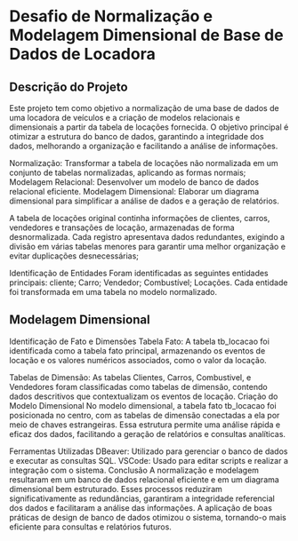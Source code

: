 # Desafio de Normalização e Modelagem Dimensional de Base de Dados de Locadora

## Descrição do Projeto

Este projeto tem como objetivo a normalização de uma base de dados de uma locadora de veículos e a criação de modelos relacionais e dimensionais a partir da tabela de locações fornecida. O objetivo principal é otimizar a estrutura do banco de dados, garantindo a integridade dos dados, melhorando a organização e facilitando a análise de informações.

Normalização: Transformar a tabela de locações não normalizada em um conjunto de tabelas normalizadas, aplicando as formas normais;
Modelagem Relacional: Desenvolver um modelo de banco de dados relacional eficiente.
Modelagem Dimensional: Elaborar um diagrama dimensional para simplificar a análise de dados e a geração de relatórios.


A tabela de locações original continha informações de clientes, carros, vendedores e transações de locação, armazenadas de forma desnormalizada. Cada registro apresentava dados redundantes, exigindo a divisão em várias tabelas menores para garantir uma melhor organização e evitar duplicações desnecessárias;

Identificação de Entidades
Foram identificadas as seguintes entidades principais:
cliente;
Carro;
Vendedor;
Combustível;
Locações.
Cada entidade foi transformada em uma tabela no modelo normalizado.

## Modelagem Dimensional
Identificação de Fato e Dimensões
Tabela Fato: A tabela tb_locacao foi identificada como a tabela fato principal, armazenando os eventos de locação e os valores numéricos associados, como o valor da locação.

Tabelas de Dimensão: As tabelas Clientes, Carros, Combustivel, e Vendedores foram classificadas como tabelas de dimensão, contendo dados descritivos que contextualizam os eventos de locação.
Criação do Modelo Dimensional
No modelo dimensional, a tabela fato tb_locacao foi posicionada no centro, com as tabelas de dimensão conectadas a ela por meio de chaves estrangeiras. Essa estrutura permite uma análise rápida e eficaz dos dados, facilitando a geração de relatórios e consultas analíticas.

Ferramentas Utilizadas
DBeaver: Utilizado para gerenciar o banco de dados e executar as consultas SQL.
VSCode: Usado para editar scripts e realizar a integração com o sistema.
Conclusão
A normalização e modelagem resultaram em um banco de dados relacional eficiente e em um diagrama dimensional bem estruturado. Esses processos reduziram significativamente as redundâncias, garantiram a integridade referencial dos dados e facilitaram a análise das informações. A aplicação de boas práticas de design de banco de dados otimizou o sistema, tornando-o mais eficiente para consultas e relatórios futuros.
